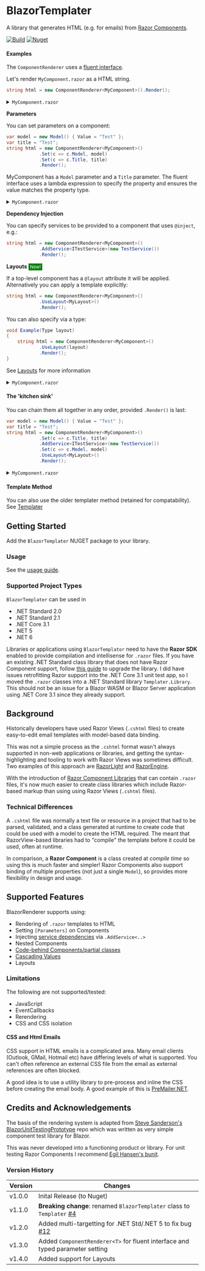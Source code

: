 # BlazorTemplater
A library that generates HTML (e.g. for emails) from [Razor Components](https://docs.microsoft.com/en-us/aspnet/core/blazor/components).

[![Build](https://github.com/conficient/BlazorTemplater/actions/workflows/dotnet-core.yml/badge.svg)](https://github.com/conficient/BlazorTemplater/actions/workflows/dotnet-core.yml) [![Nuget](https://img.shields.io/nuget/dt/blazortemplater?logo=nuget&style=flat-square)](https://www.nuget.org/packages/blazortemplater/)

#### Examples

The `ComponentRenderer` uses a [fluent interface](https://en.wikipedia.org/wiki/Fluent_interface).

Let's render `MyComponent.razor` as a HTML string.
```c#
string html = new ComponentRenderer<MyComponent>().Render();
```
<details>
 <summary><code>MyComponent.razor</code></summary>
            
```html
<p>Hello from BlazorTemplater!</p>
```
            
</details>

**Parameters**

You can set parameters on a component:
```c#
var model = new Model() { Value = "Test" };
var title = "Test";
string html = new ComponentRenderer<MyComponent>()
            .Set(c => c.Model, model)
            .Set(c => c.Title, title)
            .Render();
```
MyComponent has a `Model` parameter and a `Title` parameter. The fluent interface uses a lambda expression to specify the property and ensures the value matches the property type.

<details>
  <summary><code>MyComponent.razor</code></summary>
            
```html
<h1>@Title</h1>
<p>Your model value is @Model.Value</p>
@code
{
 [Parameter] public Model Model { get; set; }
 [Parameter] public string Title { get; set; }
}
```

</details>

**Dependency Injection**

You can specify services to be provided to a component that uses `@inject`, e.g.:
```c#
string html = new ComponentRenderer<MyComponent>()
            .AddService<ITestService>(new TestService())
            .Render();
```

**Layouts** <small style="background-color: green; color:white; padding: 2px 4px">New!</small>

If a top-level component has a `@layout` attribute it will be applied. Alternatively you can apply a template explicitly:
```c#
string html = new ComponentRenderer<MyComponent>()
            .UseLayout<MyLayout>()
            .Render();
```
You can also specify via a type:
```c#
void Example(Type layout)
{
    string html = new ComponentRenderer<MyComponent>()
            .UseLayout(layout)
            .Render();
}
```
See [Layouts](docs/Layouts) for more information


<details>
  <summary><code>MyComponent.razor</code></summary>
            
```html
@inject ITestService MyService
<p>Use service: @MyService.SomeFunction()</p>
```
</details>

#### The 'kitchen sink'
You can chain them all together in any order, provided `.Render()` is last:
```c#
var model = new Model() { Value = "Test" };
var title = "Test";
string html = new ComponentRenderer<MyComponent>()
            .Set(c => c.Title, title)
            .AddService<ITestService>(new TestService())
            .Set(c => c.Model, model)
            .UseLayout<MyLayout>()
            .Render();
```


<details>
  <summary><code>MyComponent.razor</code></summary>
            
```html
@inject ITestService MyService
<h1>@Title</h1>
<p>Your model value is @Model.Value</p>
<p>Use service: @MyService.SomeFunction()</p>
@code
{
 [Parameter] public Model Model { get; set; }
 [Parameter] public string Title { get; set; }
}
```
</details>

            
#### Template Method
You can also use the older templater method (retained for compatability). See [Templater](docs/Templater)

## Getting Started

Add the `BlazorTemplater` NUGET package to your library.

### Usage

See the [usage guide](Docs/Usage).

### Supported Project Types

`BlazorTemplater` can be used in 
 - .NET Standard 2.0
 - .NET Standard 2.1
 - .NET Core 3.1
 - .NET 5 
 - .NET 6

Libraries or applications using `BlazorTemplator` need to have the **Razor SDK** enabled to provide compilation and intellisense for `.razor` files. If you have an existing .NET Standard class library that does not have Razor Component support, follow [this guide](Docs/AddRazorSupport) to upgrade the library. I did have issues retrofitting Razor support into the .NET Core 3.1 unit test app, so I moved the `.razor` classes into a .NET Standard library `Templater.Library`. This should not be an issue for a Blazor WASM or Blazor Server application using .NET Core 3.1 since they already support.

## Background

Historically developers have used Razor Views (`.cshtml` files) to create easy-to-edit email templates with model-based data binding.

This was not a simple process as the `.cshtml` format wasn't always supported in non-web applications or libraries, and getting the syntax-highlighting and tooling to work with Razor Views was sometimes difficult. Two examples of this approach are [RazorLight](https://github.com/toddams/RazorLight) and [RazorEngine](https://github.com/Antaris/RazorEngine).

With the introduction of [Razor Component Libraries](https://docs.microsoft.com/en-us/aspnet/core/blazor/components/class-libraries) that can contain `.razor` files, it's now much easier to create class libraries which include Razor-based markup than using using Razor Views (`.cshtml` files).

### Technical Differences

A `.cshtml` file was normally a text file or resource in a project that had to be parsed, validated, and a class generated at runtime to create code that could be used with a model to create the HTML required. The meant that RazorView-based libraries had to "compile" the template before it could be used, often at runtime.

In comparison, a **Razor Component** is a class created at _compile time_ so using this is much faster and simpler! Razor Components also support binding of multiple properties (not just a single `Model`), so provides more flexibility in design and usage.

## Supported Features

BlazorRenderer supports using:
 - Rendering of `.razor` templates to HTML
 - Setting `[Parameters]` on Components
 - Injecting [service dependencies](https://docs.microsoft.com/en-us/aspnet/core/blazor/fundamentals/dependency-injection) via `.AddService<..>`
 - Nested Components
 - [Code-behind Components/partial classes](https://docs.microsoft.com/en-us/aspnet/core/blazor/components/?view=aspnetcore-5.0#partial-class-support)
 - [Cascading Values](https://docs.microsoft.com/en-us/aspnet/core/blazor/components/cascading-values-and-parameters)
 - Layouts
### Limitations

The following are not supported/tested:
   - JavaScript
   - EventCallbacks
   - Rerendering
   - CSS and CSS isolation

#### CSS and Html Emails

CSS support in HTML emails is a complicated area. Many email clients (Outlook, GMail, Hotmail etc) have differing levels of what is supported. You can't often reference an external CSS file from the email as external references are often blocked.

A good idea is to use a utility library to pre-process and inline the CSS before creating the email body. A good example of this is [PreMailer.NET](https://github.com/milkshakesoftware/PreMailer.Net).

## Credits and Acknowledgements

The basis of the rendering system is adapted from [Steve Sanderson's](https://github.com/SteveSandersonMS) [BlazorUnitTestingPrototype](https://github.com/SteveSandersonMS/BlazorUnitTestingPrototype) repo which was written as very simple component test library for Blazor.

This was never developed into a functioning product or library. For unit testing Razor Components I recommend [Egil Hansen's bunit](https://github.com/egil/bUnit).

### Version History

| Version  | Changes |
| -------- |-----------|
| v1.0.0   | Inital Release (to Nuget) |
| v1.1.0   | **Breaking change**: renamed `BlazorTemplater` class to `Templater` [#4](https://github.com/conficient/BlazorTemplater/issues/4) |
| v1.2.0   | Added multi-targetting for .NET Std/.NET 5 to fix bug [#12](https://github.com/conficient/BlazorTemplater/issues/12) |
| v1.3.0   | Added `ComponentRenderer<T>` for fluent interface and typed parameter setting |
| v1.4.0   | Added support for Layouts |

